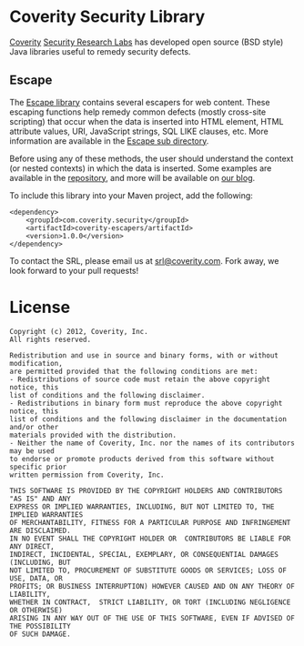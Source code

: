 # Coverity Security Library
[Coverity](http://www.coverity.com) [Security Research Labs](https://communities.coverity.com/blogs/security) has developed open source (BSD style) Java libraries useful to remedy security defects. 

## Escape

The [Escape library](https://github.com/coverity/coverity-security-library/tree/master/coverity-escapers) contains several escapers for web content. These escaping functions help remedy common defects (mostly cross-site scripting) that occur when the data is inserted into HTML element, HTML attribute values, URI, JavaScript strings, SQL LIKE clauses, etc. More information are available in the [Escape sub directory](https://github.com/coverity/coverity-security-library/tree/master/coverity-escapers).

Before using any of these methods, the user should understand the context (or nested contexts) in which the data is inserted. Some examples are available in the [repository](https://github.com/coverity/coverity-security-library/tree/master/coverity-escapers/samples), and more will be available on [our blog](https://communities.coverity.com/blogs/security).

To include this library into your Maven project, add the following:

    <dependency>
        <groupId>com.coverity.security</groupId>
        <artifactId>coverity-escapers/artifactId>
        <version>1.0.0</version>
    </dependency>

To contact the SRL, please email us at <srl@coverity.com>. Fork away, we look forward to your pull requests!

# License
    Copyright (c) 2012, Coverity, Inc. 
    All rights reserved.

    Redistribution and use in source and binary forms, with or without modification, 
    are permitted provided that the following conditions are met:
    - Redistributions of source code must retain the above copyright notice, this 
    list of conditions and the following disclaimer.
    - Redistributions in binary form must reproduce the above copyright notice, this
    list of conditions and the following disclaimer in the documentation and/or other
    materials provided with the distribution.
    - Neither the name of Coverity, Inc. nor the names of its contributors may be used
    to endorse or promote products derived from this software without specific prior 
    written permission from Coverity, Inc.
    
    THIS SOFTWARE IS PROVIDED BY THE COPYRIGHT HOLDERS AND CONTRIBUTORS "AS IS" AND ANY
    EXPRESS OR IMPLIED WARRANTIES, INCLUDING, BUT NOT LIMITED TO, THE IMPLIED WARRANTIES
    OF MERCHANTABILITY, FITNESS FOR A PARTICULAR PURPOSE AND INFRINGEMENT ARE DISCLAIMED.
    IN NO EVENT SHALL THE COPYRIGHT HOLDER OR  CONTRIBUTORS BE LIABLE FOR ANY DIRECT,
    INDIRECT, INCIDENTAL, SPECIAL, EXEMPLARY, OR CONSEQUENTIAL DAMAGES (INCLUDING, BUT
    NOT LIMITED TO, PROCUREMENT OF SUBSTITUTE GOODS OR SERVICES; LOSS OF USE, DATA, OR 
    PROFITS; OR BUSINESS INTERRUPTION) HOWEVER CAUSED AND ON ANY THEORY OF LIABILITY, 
    WHETHER IN CONTRACT,  STRICT LIABILITY, OR TORT (INCLUDING NEGLIGENCE OR OTHERWISE) 
    ARISING IN ANY WAY OUT OF THE USE OF THIS SOFTWARE, EVEN IF ADVISED OF THE POSSIBILITY 
    OF SUCH DAMAGE.